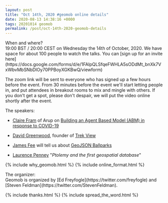 ```yaml
--- 
layout: post
title: "Oct 14th, 2020 #geomob online details"
date: 2020-08-13 14:38:16 +0000
tags: 20201014 geomob
permalink: /post/oct-14th-2020-geomob-details
---
```


<div class="heading">When and where?</div>
19:00 BST / 20:00 CEST on Wednesday the 14th of October, 2020.
We have space for about 100 people to watch
the talks. You can [sign up for an invite here](https://docs.google.com/forms/d/e/1FAIpQLSfqeFWHLA5sODdMt_bnXk7VxWbvMbSNbDlOy70PPBoyXGKBwQ/viewform)


The zoom link will be sent to everyone who has signed up a few hours before
the event. From 30 minutes before the event we'll start letting people in, and
put attendees in breakout rooms to mix and mingle with others. If you don't
get a spot, please don't despair, we will put the video online shortly
after the event.

<div class="heading">The speakers:</div>


* [Claire Fram](https://twitter.com/claire_fram) of Arup on [Building an Agent Based Model (ABM) in response to COVID-19](https://medium.com/arupcitymodelling/innovate-uk-building-an-alpha-abm-as-a-response-to-covid-19-1de5b11d51e6)

* [David Greenwood](https://twitter.com/himynamesdave), founder of [Trek View](https://www.trekview.org/)

* [James Fee](https://twitter.com/jamesmfee) will tell us about [GeoJSON Ballparks](https://github.com/cageyjames/GeoJSON-Ballparks)

* [Laurence Penney](https://twitter.com/Lorp) "_Ptolemy and the first geospatial database_"


{% include why_geomob.html %}
{% include online_format.html %}

<div class="heading">The organizer:</div>
Geomob is organized by [Ed Freyfogle](https://twitter.com/freyfogle) and
[Steven Feldman](https://twitter.com/StevenFeldman).

{% include thanks.html %}
{% include spread_the_word.html %}
